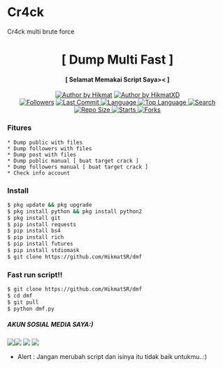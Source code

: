 # Cr4ck
Cr4ck multi brute force

<h1 align="center">
    [ Dump Multi Fast ]
</h1>
<h4 align="center">
  [ Selamat Memakai Script Saya>< ]
</h4>
<p align="center">
<a href="#"><img title="Author by Hikmat" src="https://img.shields.io/badge/Coded%20By-HikmatXD-brightgreen?"></a>
<a href="#"><img title="Author by HikmatXD" src="https://img.shields.io/badge/Code%20-python3.7-blue?"></a>
<br>
<a href="https://github.com/HikmatSR/followers">
<img title="Followers" src="https://img.shields.io/github/followers/HikmatSR?label=Followers&color=blue&style=flat-square"></a>
<a href="https://github.com/HikmatSR/termux-style/stargazers/">
  <a href="https://github.com/HikmatSR/dmf">
    <img alt="Last Commit" src="https://img.shields.io/github/last-commit/HikmatSR/dmf.svg"/>
  </a>
  <a href="https://github.com/HikmatSR/dmf">
    <img alt="Language" src="https://img.shields.io/github/languages/count/HikmatSR/dmf.svg"/>
  </a>
  <a href="https://github.com/HikmatSR/dmf">
    <img alt="Top Language" src="https://img.shields.io/github/languages/top/HikmatSR/dmf.svg"/>
  </a>
  <a href="https://github.com/HikmatSR/dmf">
    <img alt="Search" src="https://img.shields.io/github/search/HikmatSR/dmf/dmf.svg"/>
  </a>
  <a href="https://github.com/HikmatSR/dmf">
    <img alt="Repo Size" src="https://img.shields.io/github/repo-size/HikmatSR/dmf.svg"/>
  </a>
  <a href="https://github.com/HikmatSR/dmf">
    <img alt="Starts" src="https://img.shields.io/github/stars/HikmatSR/dmf.svg"/>
  </a>
  <a href="https://github.com/HikmatSR/dmf">
    <img alt="Forks" src="https://img.shields.io/github/forks/HikmatSR/dmf.svg"/>
  </a>
</div>
<p align="center">

### Fitures
```
* Dump public with files
* Dump followers with files
* Dump post with files
* Dump public manual [ buat target crack ]
* Dump followers manual [ buat target crack ]
* Check info account
```
### Install
```bash
$ pkg update && pkg upgrade
$ pkg install python && pkg install python2
$ pkg install git
$ pip install requests
$ pip install bs4
$ pip install rich
$ pip install futures
$ pip install stdiomask
$ git clone https://github.com/HikmatSR/dmf
```
### Fast run script!! 
```bash
$ git clone https://github.com/HikmatSR/dmf
$ cd dmf
$ git pull
$ python dmf.py
```

##### AKUN SOSIAL MEDIA SAYA:)
[![](https://img.shields.io/badge/Github-black?logo=Github&logoColor=black&labelColor=white)](https://github.com/HikmatSR)[![](https://img.shields.io/badge/Facebook-blue?logo=Facebook&logoColor=blue&labelColor=white)](https://www.facebook.com/jhumhita.lupss)
[![](https://img.shields.io/badge/Instagram-red?logo=Instagram&logoColor=red&labelColor=white)](https://www.instagram.com/hikmatxd) [![](https://img.shields.io/badge/Whatsapp-CHAT-red?logo=Whatsapp&logoColor=Brightgreen&labelColor=white)](https://wa.me/0895333545416?text=Asalamualaikum+bang+ijin+make+script+mu+bang)


* Alert : Jangan merubah script dan isinya
itu tidak baik untukmu..:) 

